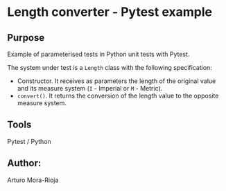# Length converter - Pytest example

## Purpose
Example of parameterised tests in Python unit tests with Pytest.

The system under test is a `Length` class with the following specification:
- Constructor. It receives as parameters the length of the original value and its measure system (`I` - Imperial or `M` - Metric).
- `convert()`. It returns the conversion of the length value to the opposite measure system.

## Tools
Pytest / Python

## Author:
Arturo Mora-Rioja 